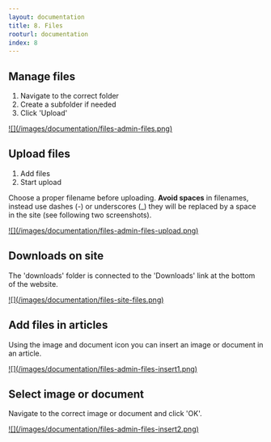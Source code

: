 ```yaml
---
layout: documentation
title: 8. Files
rooturl: documentation
index: 8
---
```


## Manage files

1. Navigate to the correct folder
2. Create a subfolder if needed
3. Click 'Upload'

<a href="/images/documentation/files-admin-files.png" data-gallery="enabled">
![](/images/documentation/files-admin-files.png)
</a>

## Upload files

1. Add files
2. Start upload

Choose a proper filename before uploading. **Avoid spaces** in filenames, instead use dashes (-) or underscores (_) they
 will be replaced by a space in the site (see following two screenshots).

<a href="/images/documentation/files-admin-files-upload.png" data-gallery="enabled">
![](/images/documentation/files-admin-files-upload.png)
</a>

## Downloads on site

The 'downloads' folder is connected to the 'Downloads' link at the bottom of the website.

<a href="/images/documentation/files-site-files.png" data-gallery="enabled">
![](/images/documentation/files-site-files.png)
</a>

## Add files in articles

Using the image and document icon you can insert an image or document in an article.

<a href="/images/documentation/files-admin-files-insert1.png" data-gallery="enabled">
![](/images/documentation/files-admin-files-insert1.png)
</a>

## Select image or document

Navigate to the correct image or document and click 'OK'.

<a href="/images/documentation/files-admin-files-insert2.png" data-gallery="enabled">
![](/images/documentation/files-admin-files-insert2.png)
</a>
